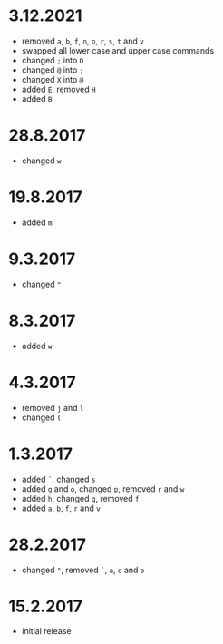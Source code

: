 # 3.12.2021

* removed `a`, `b`, `f`, `n`, `o`, `r`, `s`, `t` and `v`
* swapped all lower case and upper case commands
* changed `;` into `O`
* changed `@` into `;`
* changed `X` into `@`
* added `E`, removed `H`
* added `B`

# 28.8.2017

* changed `w`

# 19.8.2017

* added `m`

# 9.3.2017

* changed `"`

# 8.3.2017

* added `w`

# 4.3.2017

* removed `j` and `l`
* changed `(`

# 1.3.2017

* added `` ` ``, changed `s`
* added `g` and `o`, changed `p`, removed `r` and `w`
* added `h`, changed `q`, removed `f`
* added `a`, `b`, `f`, `r` and `v`

# 28.2.2017

* changed `"`, removed `` ` ``, `a`, `e` and `o`

# 15.2.2017

* initial release
